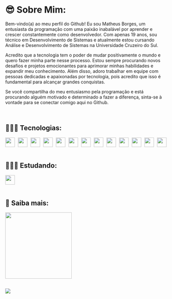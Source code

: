 
# 😎 Sobre Mim:

Bem-vindo(a) ao meu perfil do Github! Eu sou Matheus Borges, um entusiasta da programação com uma paixão inabalável por aprender e crescer constantemente como desenvolvedor. Com apenas 19 anos, sou técnico em Desenvolvimento de Sistemas e atualmente estou cursando Análise e Desenvolvimento de Sistemas na Universidade Cruzeiro do Sul.

Acredito que a tecnologia tem o poder de mudar positivamente o mundo e quero fazer minha parte nesse processo. Estou sempre procurando novos desafios e projetos emocionantes para aprimorar minhas habilidades e expandir meu conhecimento. Além disso, adoro trabalhar em equipe com pessoas dedicadas e apaixonadas por tecnologia, pois acredito que isso é fundamental para alcançar grandes conquistas.

Se você compartilha do meu entusiasmo pela programação e está procurando alguém motivado e determinado a fazer a diferença, sinta-se à vontade para se conectar comigo aqui no Github.

<br>

## 👨🏽‍💻 Tecnologias:

<div style="display: flex; gap: 10px;">
<img width="30" src="https://cdn.jsdelivr.net/gh/devicons/devicon/icons/html5/html5-original.svg" />
<img width="30" src="https://cdn.jsdelivr.net/gh/devicons/devicon/icons/css3/css3-original.svg" />
<img width="30" src="https://cdn.jsdelivr.net/gh/devicons/devicon/icons/javascript/javascript-original.svg" />
<img width="30" src="https://cdn.jsdelivr.net/gh/devicons/devicon/icons/php/php-plain.svg" />
<img width="30" src="https://cdn.worldvectorlogo.com/logos/react-2.svg" />
<img width="30" src="https://cdn.worldvectorlogo.com/logos/next-js.svg" />
<img width="30" src="https://cdn.worldvectorlogo.com/logos/tailwindcss.svg" />
<img width="30" src="https://cdn.worldvectorlogo.com/logos/laravel-2.svg" />
<img width="30" src="https://cdn.jsdelivr.net/gh/devicons/devicon/icons/bootstrap/bootstrap-original.svg" />
<img width="30" src="https://www.svgrepo.com/show/373848/mysql.svg" />
<img width="30" src="https://www.svgrepo.com/show/452156/angular.svg" />
<img width="30" src="https://www.svgrepo.com/show/452075/node-js.svg" />
<img width="30" src="https://www.svgrepo.com/show/374146/typescript-official.svg" />
</div>

<br>

## 🕵🏽‍♂️ Estudando:

<div style="display: flex; gap: 10px;">
  <img width="30" src="https://www.svgrepo.com/show/452234/java.svg" />
</div>

<br>


## 🚀 Saiba mais:
<img width="210" src="https://github.com/Borgeta-code/borgeta-code/assets/107590628/1660b58c-1344-4473-8d0b-9f179b926c73" />

<br>
<br>

[![](https://visitcount.itsvg.in/api?id=Borgeta-code&icon=2&color=12)](https://visitcount.itsvg.in)
